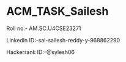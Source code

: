 # ACM_TASK_Sailesh

Roll no:- AM.SC.U4CSE23271

Linkedln ID:-sai-sailesh-reddy-y-968862290

Hackerrank ID:-@sylesh06
